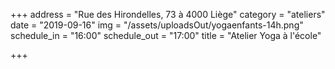 +++
address = "Rue des Hirondelles, 73 à 4000 Liège"
category = "ateliers"
date = "2019-09-16"
img = "/assets/uploadsOut/yogaenfants-14h.png"
schedule_in = "16:00"
schedule_out = "17:00"
title = "Atelier Yoga à l'école"

+++

